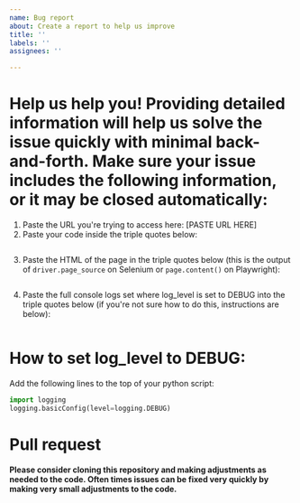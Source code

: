 ```yaml
---
name: Bug report
about: Create a report to help us improve
title: ''
labels: ''
assignees: ''

---
```


# Help us help you! Providing detailed information will help us solve the issue quickly with minimal back-and-forth. Make sure your issue includes the following information, or it may be closed automatically:

1. Paste the URL you're trying to access here: [PASTE URL HERE]
2. Paste your code inside the triple quotes below:
    ```py

    ```
3. Paste the HTML of the page in the triple quotes below (this is the output of `driver.page_source` on Selenium or `page.content()` on Playwright):
```html

```
4. Paste the full console logs set where log_level is set to DEBUG into the triple quotes below  (if you're not sure how to do this, instructions are below):
```

```

# How to set log_level to DEBUG:
Add the following lines to the top of your python script:
```py
import logging
logging.basicConfig(level=logging.DEBUG)
```

# Pull request
**Please consider cloning this repository and making adjustments as needed to the code. Often times issues can be fixed very quickly by making very small adjustments to the code.**
